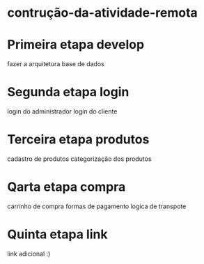 # contrução-da-atividade-remota
# Primeira etapa develop
fazer a arquitetura
base de dados
# Segunda etapa login
login do administrador 
login do cliente
# Terceira etapa produtos
cadastro de produtos
categorização dos produtos
# Qarta etapa compra
carrinho de compra 
formas de pagamento 
logica de transpote 
# Quinta etapa link
link adicional :)
